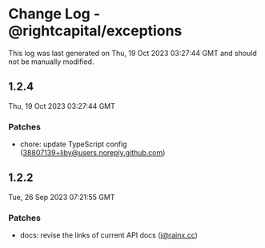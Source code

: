 # Change Log - @rightcapital/exceptions

This log was last generated on Thu, 19 Oct 2023 03:27:44 GMT and should not be manually modified.

<!-- Start content -->

## 1.2.4

Thu, 19 Oct 2023 03:27:44 GMT

### Patches

- chore: update TypeScript config (38807139+liby@users.noreply.github.com)

## 1.2.2

Tue, 26 Sep 2023 07:21:55 GMT

### Patches

- docs: revise the links of current API docs (i@rainx.cc)
